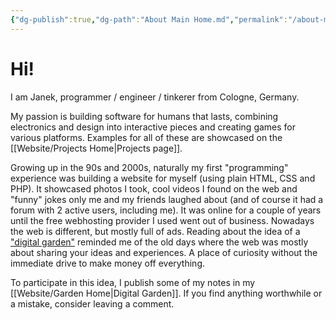 ```yaml
---
{"dg-publish":true,"dg-path":"About Main Home.md","permalink":"/about-main-home/","title":"janek.ing - Home","hide":true,"tags":["gardenEntry"],"dgShowFileTree":"false","dgShowToc":"false","created":"2025-04-29T18:53:03.981+02:00","updated":"2025-05-19T17:55:51.149+02:00"}
---
```


# Hi!
I am Janek, programmer / engineer / tinkerer from Cologne, Germany.

My passion is building software for humans that lasts, combining electronics and design into interactive pieces and creating games for various platforms. Examples for all of these are showcased on the [[Website/Projects Home\|Projects page]].

Growing up in the 90s and 2000s, naturally my first "programming" experience was building a website for myself (using plain HTML, CSS and PHP). It showcased photos I took, cool videos I found on the web and "funny" jokes only me and my friends laughed about (and of course it had a forum with 2 active users, including me). It was online for a couple of years until the free webhosting provider I used went out of business. Nowadays the web is different, but mostly full of ads. Reading about the idea of a ["digital garden"](https://maggieappleton.com/garden-history/) reminded me of the old days where the web was mostly about sharing your ideas and experiences. A place of curiosity without the immediate drive to make money off everything.

To participate in this idea, I publish some of my notes in my [[Website/Garden Home\|Digital Garden]]. If you find anything worthwhile or a mistake, consider leaving a comment.

